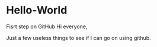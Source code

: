 # Hello-World
Fisrt step on GitHub
Hi everyone,

Just a few useless things to see if I can go on using github. 
